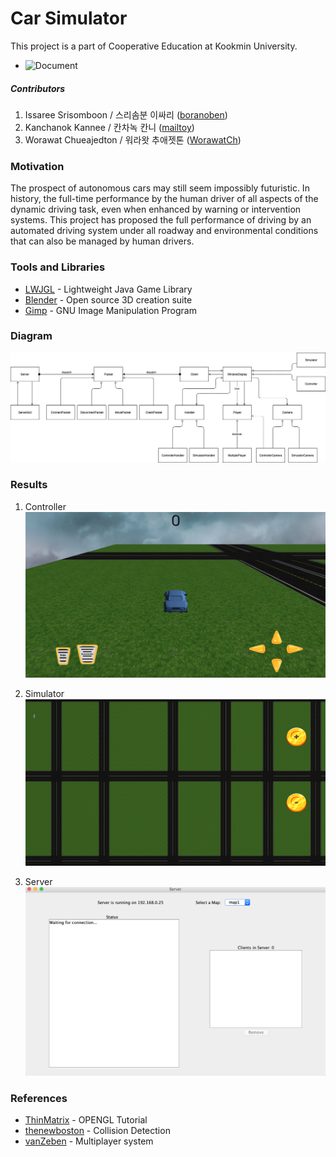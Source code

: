 # Car Simulator
This project is a part of Cooperative Education at Kookmin University.
* ![Document](https://coda.io/d/Car-Simulator_dBjPA-tyC1L)

##### Contributors
1. Issaree Srisomboon / 스리솜분 이싸리 ([boranoben](https://github.com/boranorben))
2. Kanchanok Kannee / 칸차녹 칸니 ([mailtoy](https://github.com/mailtoy))
3. Worawat Chueajedton / 워라왓 추애젯톤 ([WorawatCh](https://github.com/WorawatCh))

### Motivation
The prospect of autonomous cars may still seem impossibly futuristic. In history, the full-time performance by the human driver of all aspects of the dynamic driving task, even when enhanced by warning or intervention systems. This project has proposed the full performance of driving by an automated driving system under all roadway and environmental conditions that can also be managed by human drivers.

### Tools and Libraries
* [LWJGL](https://www.lwjgl.org/) - Lightweight Java Game Library
* [Blender](https://www.blender.org/) - Open source 3D creation suite
* [Gimp](https://www.gimp.org/) - GNU Image Manipulation Program 

### Diagram
![diagram](https://github.com/mailtoy/car-simulator-game/blob/master/res/diagram.png)

### Results
1. Controller
![controller](https://github.com/mailtoy/car-simulator-game/blob/master/res/Screen%20Shot%202562-12-23%20at%2002.10.27.png)

2. Simulator
![controller](https://github.com/mailtoy/car-simulator-game/blob/master/res/Screen%20Shot%202562-12-23%20at%2002.14.14.png)

3. Server
![controller](https://github.com/mailtoy/car-simulator-game/blob/master/res/Screen%20Shot%202562-12-23%20at%2002.11.34.png)


### References
* [ThinMatrix](https://www.youtube.com/watch?v=VS8wlS9hF8E) - OPENGL Tutorial
* [thenewboston](https://www.youtube.com/watch?v=6cw4jFSmZdk) - Collision Detection
* [vanZeben](https://www.youtube.com/watch?v=l1p21JWa_8s&t=2s) - Multiplayer system
